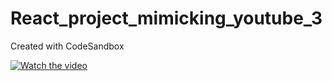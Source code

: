 # React_project_mimicking_youtube_3
Created with CodeSandbox

[![Watch the video](https://gifs.com/gif/react-demo-app-mOx73n)](https://youtu.be/lQD-hMw6lMA)
